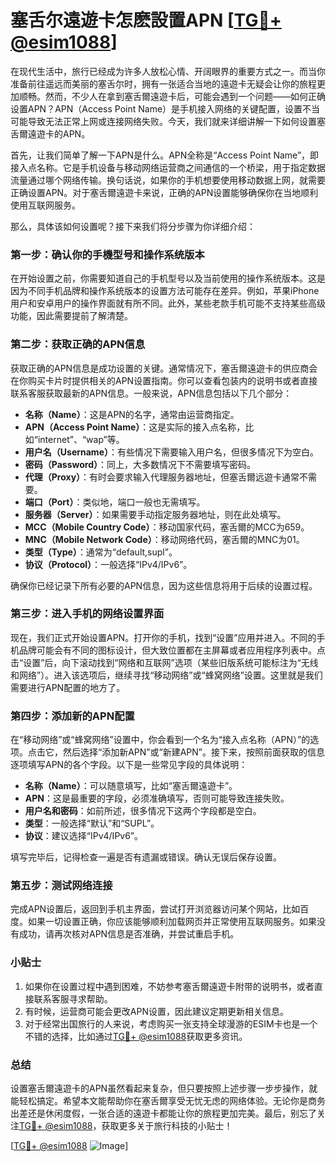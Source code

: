 # 塞舌尔遠遊卡怎麽設置APN [[TG💪+ @esim1088](https://t.me/s/esim1088)]

在现代生活中，旅行已经成为许多人放松心情、开阔眼界的重要方式之一。而当你准备前往遥远而美丽的塞舌尔时，拥有一张适合当地的遠遊卡无疑会让你的旅程更加顺畅。然而，不少人在拿到塞舌爾遠遊卡后，可能会遇到一个问题——如何正确设置APN？APN（Access Point Name）是手机接入网络的关键配置，设置不当可能导致无法正常上网或连接网络失败。今天，我们就来详细讲解一下如何设置塞舌爾遠遊卡的APN。

首先，让我们简单了解一下APN是什么。APN全称是“Access Point Name”，即接入点名称。它是手机设备与移动网络运营商之间通信的一个桥梁，用于指定数据流量通过哪个网络传输。换句话说，如果你的手机想要使用移动数据上网，就需要正确设置APN。对于塞舌爾遠遊卡来说，正确的APN设置能够确保你在当地顺利使用互联网服务。

那么，具体该如何设置呢？接下来我们将分步骤为你详细介绍：

### 第一步：确认你的手機型号和操作系统版本

在开始设置之前，你需要知道自己的手机型号以及当前使用的操作系统版本。这是因为不同手机品牌和操作系统版本的设置方法可能存在差异。例如，苹果iPhone用户和安卓用户的操作界面就有所不同。此外，某些老款手机可能不支持某些高级功能，因此需要提前了解清楚。

### 第二步：获取正确的APN信息

获取正确的APN信息是成功设置的关键。通常情况下，塞舌爾遠遊卡的供应商会在你购买卡片时提供相关的APN设置指南。你可以查看包装内的说明书或者直接联系客服获取最新的APN信息。一般来说，APN信息包括以下几个部分：

- **名称（Name）**：这是APN的名字，通常由运营商指定。
- **APN（Access Point Name）**：这是实际的接入点名称，比如“internet”、“wap”等。
- **用户名（Username）**：有些情况下需要输入用户名，但很多情况下为空白。
- **密码（Password）**：同上，大多数情况下不需要填写密码。
- **代理（Proxy）**：有时会要求输入代理服务器地址，但塞舌爾远遊卡通常不需要。
- **端口（Port）**：类似地，端口一般也无需填写。
- **服务器（Server）**：如果需要手动指定服务器地址，则在此处填写。
- **MCC（Mobile Country Code）**：移动国家代码，塞舌爾的MCC为659。
- **MNC（Mobile Network Code）**：移动网络代码，塞舌爾的MNC为01。
- **类型（Type）**：通常为“default,supl”。
- **协议（Protocol）**：一般选择“IPv4/IPv6”。

确保你已经记录下所有必要的APN信息，因为这些信息将用于后续的设置过程。

### 第三步：进入手机的网络设置界面

现在，我们正式开始设置APN。打开你的手机，找到“设置”应用并进入。不同的手机品牌可能会有不同的图标设计，但大致位置都在主屏幕或者应用程序列表中。点击“设置”后，向下滚动找到“网络和互联网”选项（某些旧版系统可能标注为“无线和网络”）。进入该选项后，继续寻找“移动网络”或“蜂窝网络”设置。这里就是我们需要进行APN配置的地方了。

### 第四步：添加新的APN配置

在“移动网络”或“蜂窝网络”设置中，你会看到一个名为“接入点名称（APN）”的选项。点击它，然后选择“添加新APN”或“新建APN”。接下来，按照前面获取的信息逐项填写APN的各个字段。以下是一些常见字段的具体说明：

- **名称（Name）**：可以随意填写，比如“塞舌爾遠遊卡”。
- **APN**：这是最重要的字段，必须准确填写，否则可能导致连接失败。
- **用户名和密码**：如前所述，很多情况下这两个字段都是空白。
- **类型**：一般选择“默认”和“SUPL”。
- **协议**：建议选择“IPv4/IPv6”。

填写完毕后，记得检查一遍是否有遗漏或错误。确认无误后保存设置。

### 第五步：测试网络连接

完成APN设置后，返回到手机主界面，尝试打开浏览器访问某个网站，比如百度。如果一切设置正确，你应该能够顺利加载网页并正常使用互联网服务。如果没有成功，请再次核对APN信息是否准确，并尝试重启手机。

### 小贴士

1. 如果你在设置过程中遇到困难，不妨参考塞舌爾遠遊卡附带的说明书，或者直接联系客服寻求帮助。
2. 有时候，运营商可能会更改APN设置，因此建议定期更新相关信息。
3. 对于经常出国旅行的人来说，考虑购买一张支持全球漫游的ESIM卡也是一个不错的选择，比如通过[TG💪+ @esim1088](https://t.me/s/esim1088)获取更多资讯。

### 总结

设置塞舌爾遠遊卡的APN虽然看起来复杂，但只要按照上述步骤一步步操作，就能轻松搞定。希望本文能帮助你在塞舌爾享受无忧无虑的网络体验。无论你是商务出差还是休闲度假，一张合适的遠遊卡都能让你的旅程更加完美。最后，别忘了关注[TG💪+ @esim1088](https://t.me/s/esim1088)，获取更多关于旅行科技的小贴士！

[[TG💪+ @esim1088](https://t.me/s/esim1088) ![Image](https://i.postimg.cc/4NQfJmqS/Snipaste-2025-05-13-00-14-12.png)]